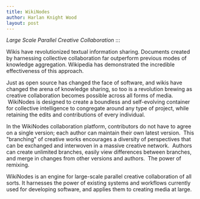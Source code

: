 ```yaml
--- 
title: WikiNodes
author: Harlan Knight Wood
layout: post
---
```

<em>Large Scale Parallel Creative Collaboration</em> :::

Wikis have revolutionized textual information sharing. Documents created by harnessing collective collaboration far outperform previous modes of knowledge aggregation. Wikipedia has demonstrated the incredible effectiveness of this approach.

Just as open source has changed the face of software, and wikis have changed the arena of knowledge sharing, so too is a revolution brewing as creative collaboration becomes possible across all forms of media.  WikiNodes is designed to create a boundless and self-evolving container for collective intelligence to congregate around any type of project, while retaining the edits and contributions of every individual.

In the WikiNodes collaboration platform, contributors do not have to agree on a single version; each author can maintain their own latest version.  This "branching" of creative works encourages a diversity of perspectives that can be exchanged and interwoven in a massive creative network.  Authors can create unlimited branches, easily view differences between branches, and merge in changes from other versions and authors.  The power of remixing.

WikiNodes is an engine for large-scale parallel creative collaboration of all sorts. It harnesses the power of existing systems and workflows currently used for developing software, and applies them to creating media at large.
